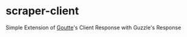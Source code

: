 # scraper-client
Simple Extension of [Goutte](https://github.com/FriendsOfPHP/Goutte)'s Client Response with Guzzle's Response
